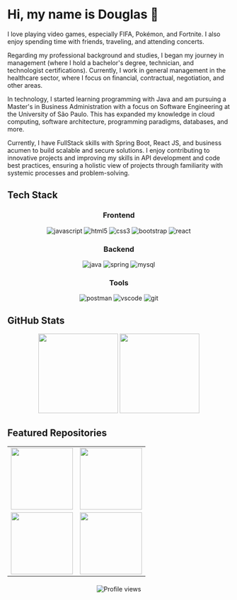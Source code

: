 # Hi, my name is Douglas 👋 

I love playing video games, especially FIFA, Pokémon, and Fortnite. I also enjoy spending time with friends, traveling, and attending concerts.

Regarding my professional background and studies, I began my journey in management (where I hold a bachelor's degree, technician, and technologist certifications). Currently, I work in general management in the healthcare sector, where I focus on financial, contractual, negotiation, and other areas.

In technology, I started learning programming with Java and am pursuing a Master's in Business Administration with a focus on Software Engineering at the University of São Paulo. This has expanded my knowledge in cloud computing, software architecture, programming paradigms, databases, and more.

Currently, I have FullStack skills with Spring Boot, React JS, and business acumen to build scalable and secure solutions. I enjoy contributing to innovative projects and improving my skills in API development and code best practices, ensuring a holistic view of projects through familiarity with systemic processes and problem-solving.

## Tech Stack

<div style="display: inline_block" align="center">

### Frontend
  <img alt="javascript" src="https://img.shields.io/badge/JavaScript-F7DF1E?style=for-the-badge&logo=javascript&logoColor=black"/>
  <img alt="html5" src="https://img.shields.io/badge/HTML5-E34F26?style=for-the-badge&logo=html5&logoColor=white"/>
  <img alt="css3" src="https://img.shields.io/badge/CSS3-1572B6?style=for-the-badge&logo=css3&logoColor=white"/>
  <img alt="bootstrap" src="https://img.shields.io/badge/Bootstrap-563D7C?style=for-the-badge&logo=bootstrap&logoColor=white"/>
  <img alt="react" src="https://img.shields.io/badge/React-20232A?style=for-the-badge&logo=react&logoColor=61DAFB"/>

  ### Backend
  <img alt="java" src="https://img.shields.io/badge/Java-ED8B00?style=for-the-badge&logo=openjdk&logoColor=white"/>
  <img alt="spring" src="https://img.shields.io/badge/Spring-6DB33F?style=for-the-badge&logo=spring&logoColor=white"/>
  <img alt="mysql" src="https://img.shields.io/badge/MySQL-005C84?style=for-the-badge&logo=mysql&logoColor=white"/>

  ### Tools
  <img alt="postman" src="https://img.shields.io/badge/Postman-FF6C37?style=for-the-badge&logo=postman&logoColor=white"/>
  <img alt="vscode" src="https://img.shields.io/badge/VS_Code-0078D4?style=for-the-badge&logo=visual%20studio%20code&logoColor=white"/>
  <img alt="git" src="https://img.shields.io/badge/Git-F05032?style=for-the-badge&logo=git&logoColor=white"/>
</div>

## GitHub Stats

<div align="center">
  <img height="180em" src="https://github-readme-stats.vercel.app/api?username=douglasfragoso&show_icons=true&theme=radical&include_all_commits=true&v=3"/>
  <img height="180em" src="https://github-readme-stats.vercel.app/api/top-langs/?username=douglasfragoso&layout=compact&theme=radical"/>
</div>

## Featured Repositories

<table align="center">
  <tr>
    <td>
      <a href="https://github.com/douglasfragoso/rest-spring-test">
        <img height="140em" src="https://github-readme-stats.vercel.app/api/pin/?username=douglasfragoso&repo=rest-spring-test&theme=radical"/>
      </a>
    </td>
    <td>
      <a href="https://github.com/douglasfragoso/recommender-pe">
        <img height="140em" src="https://github-readme-stats.vercel.app/api/pin/?username=douglasfragoso&repo=recommender-pe&theme=radical"/>
      </a>
    </td>
  </tr>
  <tr>
    <td>
      <a href="https://github.com/douglasfragoso/sgp-spring-boot">
        <img height="140em" src="https://github-readme-stats.vercel.app/api/pin/?username=douglasfragoso&repo=sgp-spring-boot&theme=radical"/>
      </a>
    </td>
    <td>
      <a href="https://github.com/douglasfragoso/sgp-react">
        <img height="140em" src="https://github-readme-stats.vercel.app/api/pin/?username=douglasfragoso&repo=sgp-react&theme=radical"/>
      </a>
    </td>
  </tr>
</table>




<div align="center" style="margin-top:20px">
  <img src="https://komarev.com/ghpvc/?username=douglasfragoso&color=blueviolet&style=for-the-badge" alt="Profile views"/>
</div>
